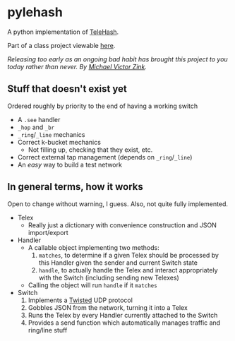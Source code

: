 pylehash
========

A python implementation of [TeleHash][telehash].

Part of a class project viewable [here][class project].

*Releasing too early as an ongoing bad habit has brought this project to you today rather than never. By [Michael Victor Zink](http://zuwiki.net/).*

Stuff that doesn't exist yet
----------------------------

Ordered roughly by priority to the end of having a working switch

* A `.see` handler
* `_hop` and `_br`
* `_ring`/`_line` mechanics
* Correct k-bucket mechanics
	* Not filling up, checking that they exist, etc.
* Correct external tap management (depends on `_ring`/`_line`)
* An *easy* way to build a test network

In general terms, how it works
------------------------------

Open to change without warning, I guess. Also, not quite fully implemented.

* Telex
	* Really just a dictionary with convenience construction and JSON import/export
* Handler
	* A callable object implementing two methods:
		1. `matches`, to determine if a given Telex should be processed by this Handler given the sender and current Switch state
		2. `handle`, to actually handle the Telex and interact appropriately with the Switch (including sending new Telexes)
	* Calling the object will run `handle` if it `matches`
* Switch
	1. Implements a [Twisted][twisted] UDP protocol
	2. Gobbles JSON from the network, turning it into a Telex
	3. Runs the Telex by every Handler currently attached to the Switch
	4. Provides a send function which automatically manages traffic and ring/line stuff

[class project]: http://brick.cs.uchicago.edu/Courses/CMSC-16200/2011/pmwiki/pmwiki.php/Student/TeleHash (Wiki page for the class project)

[telehash]: http://telehash.org/ (Official TeleHash page. Courtesy of Jeremie Miller, I believe.)

[twisted]: http://twistedmatrix.com/ (Event-driven networking infrastructure for Python)
